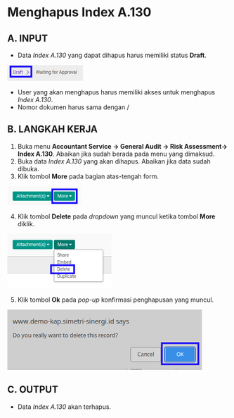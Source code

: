 # Menghapus Index A.130

## A. INPUT

* Data *Index A.130* yang dapat dihapus harus memiliki status **Draft**.

![](../../../img/index-a130/status-draft.png)

* User yang akan menghapus harus memiliki akses untuk menghapus *Index A.130*.
* Nomor dokumen harus sama dengan /

## B. LANGKAH KERJA

1. Buka menu **Accountant Service -> General Audit -> Risk Assessment-> Index A.130**. Abaikan jika sudah berada pada menu yang dimaksud.
2. Buka data *Index A.130* yang akan dihapus. Abaikan jika data sudah dibuka.
3. Klik tombol **More** pada bagian atas-tengah form.

![](../../../img/index-a130/tombol-more.png)

4. Klik tombol **Delete** pada *dropdown* yang muncul ketika tombol **More** diklik.

![](../../../img/index-a130/tombol-more-delete.png)

5. Klik tombol **Ok** pada *pop-up* konfirmasi penghapusan yang muncul.

![](../../../img/index-a130/pop-up-konfirmasi-delete.png)

## C. OUTPUT

* Data *Index A.130* akan terhapus.

